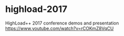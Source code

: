 # highload-2017
HighLoad++ 2017 conference demos and presentation
https://www.youtube.com/watch?v=rCOKmZ8VqCU
